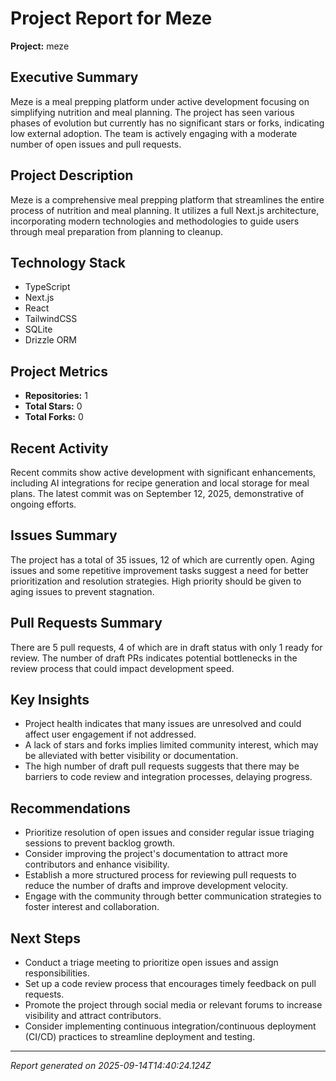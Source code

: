 
# Project Report for Meze

**Project:** meze

## Executive Summary
Meze is a meal prepping platform under active development focusing on simplifying nutrition and meal planning. The project has seen various phases of evolution but currently has no significant stars or forks, indicating low external adoption. The team is actively engaging with a moderate number of open issues and pull requests.

## Project Description
Meze is a comprehensive meal prepping platform that streamlines the entire process of nutrition and meal planning. It utilizes a full Next.js architecture, incorporating modern technologies and methodologies to guide users through meal preparation from planning to cleanup.

## Technology Stack
  - TypeScript
  - Next.js
  - React
  - TailwindCSS
  - SQLite
  - Drizzle ORM

## Project Metrics
- **Repositories:** 1
- **Total Stars:** 0
- **Total Forks:** 0

## Recent Activity
Recent commits show active development with significant enhancements, including AI integrations for recipe generation and local storage for meal plans. The latest commit was on September 12, 2025, demonstrative of ongoing efforts.

## Issues Summary
The project has a total of 35 issues, 12 of which are currently open. Aging issues and some repetitive improvement tasks suggest a need for better prioritization and resolution strategies. High priority should be given to aging issues to prevent stagnation.

## Pull Requests Summary
There are 5 pull requests, 4 of which are in draft status with only 1 ready for review. The number of draft PRs indicates potential bottlenecks in the review process that could impact development speed.

## Key Insights
  - Project health indicates that many issues are unresolved and could affect user engagement if not addressed.
  - A lack of stars and forks implies limited community interest, which may be alleviated with better visibility or documentation.
  - The high number of draft pull requests suggests that there may be barriers to code review and integration processes, delaying progress.

## Recommendations
  - Prioritize resolution of open issues and consider regular issue triaging sessions to prevent backlog growth.
  - Consider improving the project's documentation to attract more contributors and enhance visibility.
  - Establish a more structured process for reviewing pull requests to reduce the number of drafts and improve development velocity.
  - Engage with the community through better communication strategies to foster interest and collaboration.

## Next Steps
  - Conduct a triage meeting to prioritize open issues and assign responsibilities.
  - Set up a code review process that encourages timely feedback on pull requests.
  - Promote the project through social media or relevant forums to increase visibility and attract contributors.
  - Consider implementing continuous integration/continuous deployment (CI/CD) practices to streamline deployment and testing.

---
*Report generated on 2025-09-14T14:40:24.124Z*
